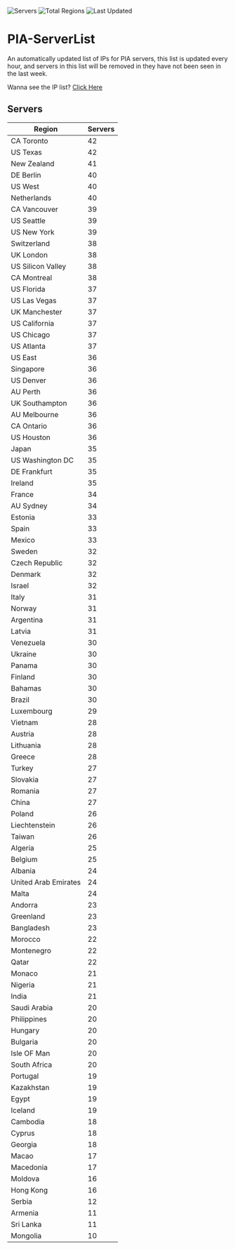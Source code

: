 ![Servers](https://img.shields.io/badge/Servers-2,770-darkgreen)
![Total Regions](https://img.shields.io/badge/Total_Regions-97-darkgreen)
![Last Updated](https://img.shields.io/badge/Last_Updated-April_27_2024_10:01_EDT-darkgreen)

# PIA-ServerList
An automatically updated list of IPs for PIA servers, this list is updated every hour, and servers in this list will be removed in they have not been seen in the last week.

Wanna see the IP list? [Click Here](./context.json)

## Servers
| Region               | Servers |
|----------------------|---------|
| CA Toronto | 42 |
| US Texas | 42 |
| New Zealand | 41 |
| DE Berlin | 40 |
| US West | 40 |
| Netherlands | 40 |
| CA Vancouver | 39 |
| US Seattle | 39 |
| US New York | 39 |
| Switzerland | 38 |
| UK London | 38 |
| US Silicon Valley | 38 |
| CA Montreal | 38 |
| US Florida | 37 |
| US Las Vegas | 37 |
| UK Manchester | 37 |
| US California | 37 |
| US Chicago | 37 |
| US Atlanta | 37 |
| US East | 36 |
| Singapore | 36 |
| US Denver | 36 |
| AU Perth | 36 |
| UK Southampton | 36 |
| AU Melbourne | 36 |
| CA Ontario | 36 |
| US Houston | 36 |
| Japan | 35 |
| US Washington DC | 35 |
| DE Frankfurt | 35 |
| Ireland | 35 |
| France | 34 |
| AU Sydney | 34 |
| Estonia | 33 |
| Spain | 33 |
| Mexico | 33 |
| Sweden | 32 |
| Czech Republic | 32 |
| Denmark | 32 |
| Israel | 32 |
| Italy | 31 |
| Norway | 31 |
| Argentina | 31 |
| Latvia | 31 |
| Venezuela | 30 |
| Ukraine | 30 |
| Panama | 30 |
| Finland | 30 |
| Bahamas | 30 |
| Brazil | 30 |
| Luxembourg | 29 |
| Vietnam | 28 |
| Austria | 28 |
| Lithuania | 28 |
| Greece | 28 |
| Turkey | 27 |
| Slovakia | 27 |
| Romania | 27 |
| China | 27 |
| Poland | 26 |
| Liechtenstein | 26 |
| Taiwan | 26 |
| Algeria | 25 |
| Belgium | 25 |
| Albania | 24 |
| United Arab Emirates | 24 |
| Malta | 24 |
| Andorra | 23 |
| Greenland | 23 |
| Bangladesh | 23 |
| Morocco | 22 |
| Montenegro | 22 |
| Qatar | 22 |
| Monaco | 21 |
| Nigeria | 21 |
| India | 21 |
| Saudi Arabia | 20 |
| Philippines | 20 |
| Hungary | 20 |
| Bulgaria | 20 |
| Isle OF Man | 20 |
| South Africa | 20 |
| Portugal | 19 |
| Kazakhstan | 19 |
| Egypt | 19 |
| Iceland | 19 |
| Cambodia | 18 |
| Cyprus | 18 |
| Georgia | 18 |
| Macao | 17 |
| Macedonia | 17 |
| Moldova | 16 |
| Hong Kong | 16 |
| Serbia | 12 |
| Armenia | 11 |
| Sri Lanka | 11 |
| Mongolia | 10 |